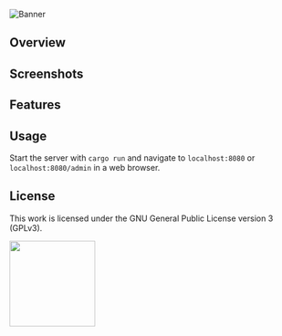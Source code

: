 ![Banner](https://s-christy.com/status-banner-service/florence-announcement-system/banner-slim.svg)

## Overview

## Screenshots

## Features

## Usage

Start the server with `cargo run` and navigate to `localhost:8080` or
`localhost:8080/admin` in a web browser.

## License

This work is licensed under the GNU General Public License version 3 (GPLv3).

[<img src="https://s-christy.com/status-banner-service/GPLv3_Logo.svg" width="150" />](https://www.gnu.org/licenses/gpl-3.0.en.html)
